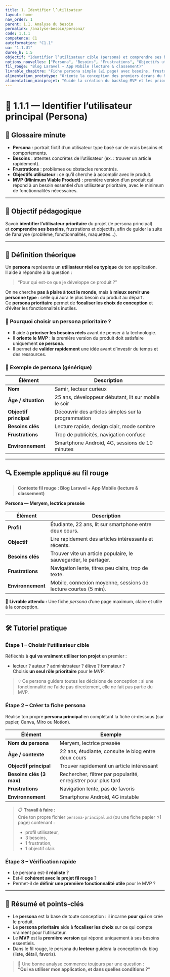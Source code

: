 ```yaml
---
title: 1. Identifier l’utilisateur
layout: home
nav_order: 1
parent: 1.1. Analyse du besoin
permalink: /analyse-besoin/persona/
code: 1.1.1
competence: C1
autoformation: "C1.1"
ua: "1.1.U1"
duree_h: 1.5
objectif: "Identifier l’utilisateur cible (persona) et comprendre ses besoins pour orienter la première version du produit."
notions_nouvelles: ["Persona", "Besoins", "Frustrations", "Objectifs utilisateur", "MVP"]
fil_rouge: "Blog Laravel + App Mobile (lecture & classement)"
livrable_chapitre: "Fiche persona simple (≤1 page) avec besoins, frustrations et objectifs."
alimentation_prototype: "Oriente la conception des premiers écrans du MVP."
alimentation_miniprojet: "Guide la création du backlog MVP et les priorités fonctionnelles."
---
```


# 📘 1.1.1 — Identifier l’utilisateur principal (Persona)

## 📒 Glossaire minute

- **Persona** : portrait fictif d’un utilisateur type basé sur de vrais besoins et comportements.  
- **Besoins** : attentes concrètes de l’utilisateur (ex. : trouver un article rapidement).  
- **Frustrations** : problèmes ou obstacles rencontrés.  
- **Objectifs utilisateur** : ce qu’il cherche à accomplir avec le produit.  
- **MVP (Minimum Viable Product)** : première version d’un produit qui répond à un besoin essentiel d’un utilisateur prioritaire, avec le minimum de fonctionnalités nécessaires.

---

## 🎯 Objectif pédagogique

Savoir **identifier l’utilisateur prioritaire** du projet (le persona principal)  
et **comprendre ses besoins**, frustrations et objectifs, afin de guider la suite de l’analyse (problème, fonctionnalités, maquettes…).

---

## 🧠 Définition théorique

Un **persona** représente un **utilisateur réel ou typique** de ton application.  
Il aide à répondre à la question :  
> “Pour qui est-ce que je développe ce produit ?”

On ne cherche **pas à plaire à tout le monde**, mais à **mieux servir une personne type** : celle qui aura le plus besoin du produit au départ.  
Ce **persona prioritaire** permet de **focaliser les choix de conception** et d’éviter les fonctionnalités inutiles.

### 🎯 Pourquoi choisir un persona prioritaire ?
- Il aide à **prioriser les besoins réels** avant de penser à la technologie.  
- Il **oriente le MVP** : la première version du produit doit satisfaire uniquement **ce persona**.  
- Il permet de **valider rapidement** une idée avant d’investir du temps et des ressources.

### 👤 Exemple de persona (générique)

| Élément | Description |
|----------|-------------|
| **Nom** | Samir, lecteur curieux |
| **Âge / situation** | 25 ans, développeur débutant, lit sur mobile le soir |
| **Objectif principal** | Découvrir des articles simples sur la programmation |
| **Besoins clés** | Lecture rapide, design clair, mode sombre |
| **Frustrations** | Trop de publicités, navigation confuse |
| **Environnement** | Smartphone Android, 4G, sessions de 10 minutes |

---

## 🔍 Exemple appliqué au fil rouge

> **Contexte fil rouge : Blog Laravel + App Mobile (lecture & classement)**

**Persona — Meryem, lectrice pressée**

| Élément | Description |
|----------|-------------|
| **Profil** | Étudiante, 22 ans, lit sur smartphone entre deux cours. |
| **Objectif** | Lire rapidement des articles intéressants et récents. |
| **Besoins clés** | Trouver vite un article populaire, le sauvegarder, le partager. |
| **Frustrations** | Navigation lente, titres peu clairs, trop de texte. |
| **Environnement** | Mobile, connexion moyenne, sessions de lecture courtes (5 min). |

📄 **Livrable attendu :**
Une fiche *persona* d’une page maximum, claire et utile à la conception.

---

## 🛠 Tutoriel pratique

### Étape 1 – Choisir l’utilisateur cible
Réfléchis à **qui va vraiment utiliser ton projet** en premier :
- lecteur ? auteur ? administrateur ? élève ? formateur ?  
Choisis **un seul rôle prioritaire** pour le MVP.

> 💡 Ce persona guidera toutes les décisions de conception : si une fonctionnalité ne l’aide pas directement, elle ne fait pas partie du MVP.

### Étape 2 – Créer ta fiche persona
Réalise ton propre **persona principal** en complétant la fiche ci-dessous (sur papier, Canva, Miro ou Notion).

| Élément | Exemple |
|----------|----------|
| **Nom du persona** | Meryem, lectrice pressée |
| **Âge / contexte** | 22 ans, étudiante, consulte le blog entre deux cours |
| **Objectif principal** | Trouver rapidement un article intéressant |
| **Besoins clés (3 max)** | Rechercher, filtrer par popularité, enregistrer pour plus tard |
| **Frustrations** | Navigation lente, pas de favoris |
| **Environnement** | Smartphone Android, 4G instable |

> 📋 **Travail à faire :**  
> Crée ton propre fichier `persona-principal.md` (ou une fiche papier ≤1 page) contenant :  
> - profil utilisateur,  
> - 3 besoins,  
> - 1 frustration,  
> - 1 objectif clair.

### Étape 3 – Vérification rapide
- Le persona est-il **réaliste** ?  
- Est-il **cohérent avec le projet fil rouge** ?  
- Permet-il de **définir une première fonctionnalité utile** pour le MVP ?  

---

## 🧾 Résumé et points-clés

- Le **persona** est la base de toute conception : il incarne **pour qui** on crée le produit.  
- Le **persona prioritaire** aide à **focaliser les choix** sur ce qui compte vraiment pour l’utilisateur.  
- Le **MVP** est la **première version** qui répond uniquement à ses besoins essentiels.  
- Dans le fil rouge, le persona du **lecteur** guidera la conception du blog (liste, détail, favoris).  

> 🎯 Une bonne analyse commence toujours par une question :  
> **“Qui va utiliser mon application, et dans quelles conditions ?”**

